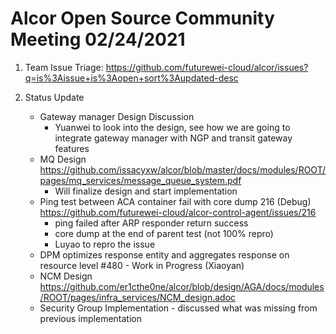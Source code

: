 # Alcor Open Source Community Meeting 02/24/2021

1. Team Issue Triage: https://github.com/futurewei-cloud/alcor/issues?q=is%3Aissue+is%3Aopen+sort%3Aupdated-desc

2. Status Update
    * Gateway manager Design Discussion
        * Yuanwei to look into the design, see how we are going to integrate gateway manager with NGP and transit gateway features
    * MQ Design https://github.com/issacyxw/alcor/blob/master/docs/modules/ROOT/pages/mq_services/message_queue_system.pdf
        * Will finalize design and start implementation
    * Ping test between ACA container fail with core dump 216 (Debug) https://github.com/futurewei-cloud/alcor-control-agent/issues/216
        * ping failed after ARP responder return success
        * core dump at the end of parent test (not 100% repro)
        * Luyao to repro the issue
    * DPM optimizes response entity and aggregates response on resource level #480  - Work in Progress (Xiaoyan) 
    * NCM Design https://github.com/er1cthe0ne/alcor/blob/design/AGA/docs/modules/ROOT/pages/infra_services/NCM_design.adoc
    * Security Group Implementation - discussed what was missing from previous implementation